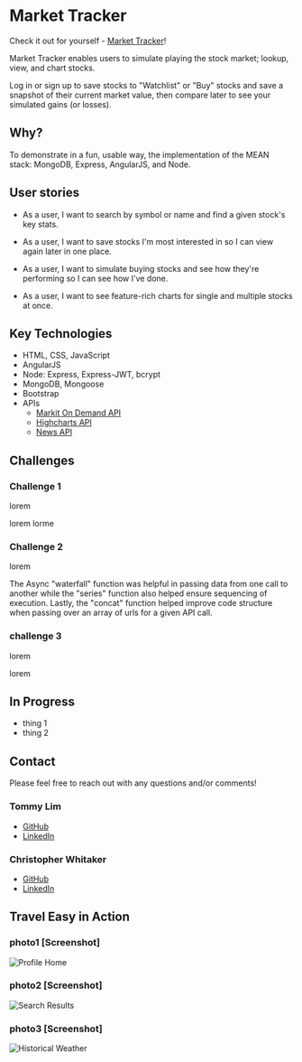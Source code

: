 # Market Tracker

Check it out for yourself - [Market Tracker](#)!

Market Tracker enables users to simulate playing the stock market; lookup, view, and chart stocks.  

Log in or sign up to save stocks to "Watchlist" or "Buy" stocks and save a snapshot of their current market value, then compare later to see your simulated gains (or losses).

## Why?

To demonstrate in a fun, usable way, the implementation of the MEAN stack: MongoDB, Express, AngularJS, and Node.

## User stories

* As a user, I want to search by symbol or name and find a given stock's key stats.

* As a user, I want to save stocks I'm most interested in so I can view again later in one place.

* As a user, I want to simulate buying stocks and see how they're performing so I can see how I've done.

* As a user, I want to see feature-rich charts for single and multiple stocks at once.

## Key Technologies

* HTML, CSS, JavaScript
* AngularJS
* Node: Express, Express-JWT, bcrypt
* MongoDB, Mongoose
* Bootstrap
* APIs
  * [Markit On Demand API](http://dev.markitondemand.com/MODApis/)
  * [Highcharts API](http://www.highcharts.com/)
  * [News API](https://newsapi.org/)

## Challenges

### Challenge 1
lorem

lorem
lorme

### Challenge 2
lorem  

The Async "waterfall" function was helpful in passing data from one call to another while the "series" function also helped ensure sequencing of execution.  Lastly, the "concat" function helped improve code structure when passing over an array of urls for a given API call.

### challenge 3
lorem

lorem

## In Progress

* thing 1
* thing 2

## Contact  

Please feel free to reach out with any questions and/or comments!

### Tommy Lim
* [GitHub](https://github.com/Tommy-Lim)
* [LinkedIn](https://www.linkedin.com/in/tommy-lim)

### Christopher Whitaker
* [GitHub](https://github.com/1CTWgha)
* [LinkedIn](https://www.linkedin.com/in/christopher-whitaker-37528397)

## Travel Easy in Action

### photo1 [Screenshot]
![Profile Home](./public/img/screenshots/profile.png)

### photo2 [Screenshot]
![Search Results](./public/img/screenshots/search-results.png)

### photo3 [Screenshot]
![Historical Weather](./public/img/screenshots/historical-weather.png)
